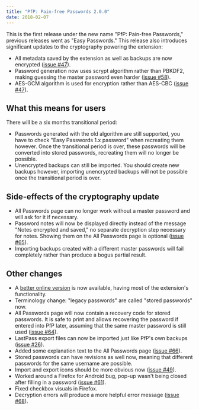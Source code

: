 ```yaml
---
title: "PfP: Pain-free Passwords 2.0.0"
date: 2018-02-07
---
```


This is the first release under the new name "PfP: Pain-free Passwords," previous releases went as "Easy Passwords." This release also introduces significant updates to the cryptography powering the extension:

* All metadata saved by the extension as well as backups are now encrypted ([issue #47](https://github.com/palant/pfp/issues/47)).
* Password generation now uses scrypt algorithm rather than PBKDF2, making guessing the master password even harder ([issue #58](https://github.com/palant/pfp/issues/58)).
* AES-GCM algorithm is used for encryption rather than AES-CBC ([issue #47](https://github.com/palant/pfp/issues/47)).

## What this means for users

There will be a six months transitional period:

* Passwords generated with the old algorithm are still supported, you have to check "Easy Passwords 1.x password" when recreating them however. Once the transitional period is over, these passwords will be converted into stored passwords, recreating them will no longer be possible.
* Unencrypted backups can still be imported. You should create new backups however, importing unencrypted backups will not be possible once the transitional period is over.

## Side-effects of the cryptography update

* All Passwords page can no longer work without a master password and will ask for it if necessary.
* Password notes will now be displayed directly instead of the message "Notes encrypted and saved," no separate decryption step necessary for notes. Showing them on the All Passwords page is optional ([issue #65](https://github.com/palant/pfp/issues/65)).
* Importing backups created with a different master passwords will fail completely rather than produce a bogus partial result.

## Other changes

* A [better online version](https://pfp.works/webclient/) is now available, having most of the extension's functionality.
* Terminology change: "legacy passwords" are called "stored passwords" now.
* All Passwords page will now contain a recovery code for stored passwords. It is safe to print and allows recovering the password if entered into PfP later, assuming that the same master password is still used ([issue #64](https://github.com/palant/pfp/issues/64)).
* LastPass export files can now be imported just like PfP's own backups ([issue #26](https://github.com/palant/pfp/issues/26)).
* Added some explanation text to the All Passwords page ([issue #66](https://github.com/palant/pfp/issues/66)).
* Stored passwords can have revisions as well now, meaning that different passwords for the same username are possible.
* Import and export icons should be more obvious now ([issue #49](https://github.com/palant/pfp/issues/49)).
* Worked around a Firefox for Android bug, pop-up wasn't being closed after filling in a password ([issue #61](https://github.com/palant/pfp/issues/61)).
* Fixed checkbox visuals in Firefox.
* Decryption errors will produce a more helpful error message ([issue #68](https://github.com/palant/pfp/issues/68)).
